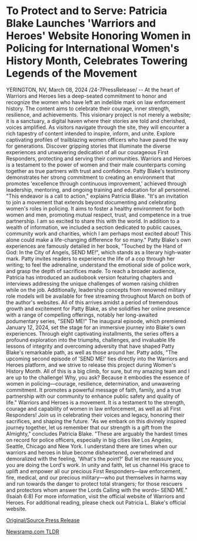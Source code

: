 # To Protect and to Serve: Patricia Blake Launches 'Warriors and Heroes' Website Honoring Women in Policing for International Women's History Month, Celebrates Towering Legends of the Movement

YERINGTON, NV, March 08, 2024 /24-7PressRelease/ -- At the heart of Warriors and Heroes lies a deep-seated commitment to honor and recognize the women who have left an indelible mark on law enforcement history. The content aims to celebrate their courage, inner strength, resilience, and achievements. This visionary project is not merely a website; it is a sanctuary, a digital haven where their stories are told and cherished, voices amplified.   As visitors navigate through the site, they will encounter a rich tapestry of content intended to inspire, inform, and unite. Explore captivating profiles of trailblazing women officers who have paved the way for generations. Discover gripping stories that illuminate the diverse experiences and unwavering dedication of all our courageous First Responders, protecting and serving their communities. Warriors and Heroes is a testament to the power of women and their male counterparts coming together as true partners with trust and confidence. Patty Blake's testimony demonstrates her strong commitment to creating an environment that promotes 'excellence through continuous improvement,' achieved through leadership, mentoring, and ongoing training and education for all personnel.  "This endeavor is a call to action," explains Patricia Blake. "It's an invitation to join a movement that extends beyond documenting and celebrating women's roles in policing. It aims to foster a healthy environment for both women and men, promoting mutual respect, trust, and competence in a true partnership. I am so excited to share this with the world. In addition to a wealth of information, we included a section dedicated to public causes, community work and charities, which I am perhaps most excited about! This alone could make a life-changing difference for so many."  Patty Blake's own experiences are famously detailed in her book, "Touched by the Hand of God: In the City of Angels, SEND ME!", which stands as a literary high-water mark. Patty invites readers to experience the life of a cop through her writing; to feel the adrenaline, understand the emotional side of police work, and grasp the depth of sacrifices made. To reach a broader audience, Patricia has introduced an audiobook version featuring chapters and interviews addressing the unique challenges of women raising children while on the job. Additionally, leadership concepts from renowned military role models will be available for free streaming throughout March on both of the author's websites.   All of this arrives amidst a period of tremendous growth and excitement for Patty Blake, as she solidifies her online presence with a range of compelling offerings, notably her long-awaited podumentary series, "SEND ME!" The inaugural episode, which premiered January 12, 2024, set the stage for an immersive journey into Blake's own experiences. Through eight captivating installments, the series offers a profound exploration into the triumphs, challenges, and invaluable life lessons of integrity and overcoming adversity that have shaped Patty Blake's remarkable path, as well as those around her.   Patty adds, "The upcoming second episode of 'SEND ME!' ties directly into the Warriors and Heroes platform, and we strive to release this project during Women's History Month. All of this is a big climb, for sure, but my amazing team and I are up to the challenge! Why, you ask? Because it embodies the essence of women in policing—courage, resilience, determination, and unwavering commitment. It promotes a powerful message of faith, family, and a true partnership with our community to enhance public safety and quality of life."  Warriors and Heroes is a movement. It is a testament to the strength, courage and capability of women in law enforcement, as well as all First Responders! Join us in celebrating their voices and legacy, honoring their sacrifices, and shaping the future.  "As we embark on this divinely inspired journey together, let us remember that our strength is a gift from the Almighty," concludes Patricia Blake. "These are arguably the hardest times on record for police officers, especially in big cities like Los Angeles, Seattle, Chicago and New York. I understand there are times when our warriors and heroes in blue become disheartened, overwhelmed and demoralized with the feeling, 'What's the point?' But let me reassure you, you are doing the Lord's work. In unity and faith, let us channel His grace to uplift and empower all our precious First Responders—law enforcement, fire, medical, and our precious military—who put themselves in harms way and run towards the danger to protect total strangers; for those rescuers and protectors whom answer the Lords Calling with the words– SEND ME." (Isaiah 6:8)  For more information, visit the official website of Warriors and Heroes.   For additional reading, please check out Patricia L. Blake's official website. 

[Original/Source Press Release](https://www.24-7pressrelease.com/press-release/509130/to-protect-and-to-serve-patricia-blake-launches-warriors-and-heroes-website-honoring-women-in-policing-for-international-womens-history-month-celebrates-towering-legends-of-the-movement) 

[Newsramp.com TLDR](https://newsramp.com/None) 